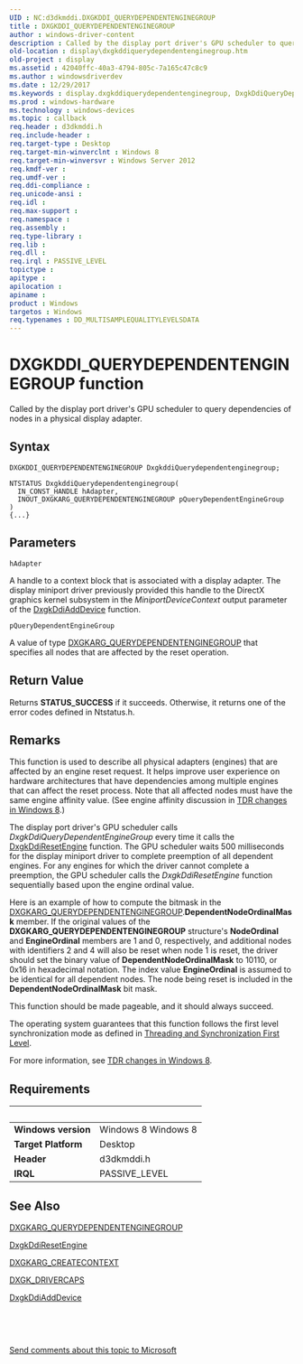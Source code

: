 ```yaml
---
UID : NC:d3dkmddi.DXGKDDI_QUERYDEPENDENTENGINEGROUP
title : DXGKDDI_QUERYDEPENDENTENGINEGROUP
author : windows-driver-content
description : Called by the display port driver's GPU scheduler to query dependencies of nodes in a physical display adapter.
old-location : display\dxgkddiquerydependentenginegroup.htm
old-project : display
ms.assetid : 42040ffc-40a3-4794-805c-7a165c47c8c9
ms.author : windowsdriverdev
ms.date : 12/29/2017
ms.keywords : display.dxgkddiquerydependentenginegroup, DxgkDdiQueryDependentEngineGroup callback function [Display Devices], DxgkDdiQueryDependentEngineGroup, DXGKDDI_QUERYDEPENDENTENGINEGROUP, DXGKDDI_QUERYDEPENDENTENGINEGROUP, d3dkmddi/DxgkDdiQueryDependentEngineGroup
ms.prod : windows-hardware
ms.technology : windows-devices
ms.topic : callback
req.header : d3dkmddi.h
req.include-header : 
req.target-type : Desktop
req.target-min-winverclnt : Windows 8
req.target-min-winversvr : Windows Server 2012
req.kmdf-ver : 
req.umdf-ver : 
req.ddi-compliance : 
req.unicode-ansi : 
req.idl : 
req.max-support : 
req.namespace : 
req.assembly : 
req.type-library : 
req.lib : 
req.dll : 
req.irql : PASSIVE_LEVEL
topictype : 
apitype : 
apilocation : 
apiname : 
product : Windows
targetos : Windows
req.typenames : DD_MULTISAMPLEQUALITYLEVELSDATA
---
```



# DXGKDDI_QUERYDEPENDENTENGINEGROUP function
Called by the display port driver's GPU scheduler to query dependencies of nodes in a physical display adapter.

## Syntax

```
DXGKDDI_QUERYDEPENDENTENGINEGROUP DxgkddiQuerydependentenginegroup;

NTSTATUS DxgkddiQuerydependentenginegroup(
  IN_CONST_HANDLE hAdapter,
  INOUT_DXGKARG_QUERYDEPENDENTENGINEGROUP pQueryDependentEngineGroup
)
{...}
```

## Parameters

`hAdapter`

A handle to a context block that is associated with a display adapter. The display miniport driver previously provided this handle to the DirectX graphics kernel subsystem in the <i>MiniportDeviceContext</i> output parameter of the <a href="..\dispmprt\nc-dispmprt-dxgkddi_add_device.md">DxgkDdiAddDevice</a> function.

`pQueryDependentEngineGroup`

A value of type  <a href="..\d3dkmddi\ns-d3dkmddi-_dxgkarg_querydependentenginegroup.md">DXGKARG_QUERYDEPENDENTENGINEGROUP</a> that specifies all nodes that are affected by the reset operation.


## Return Value

Returns <b>STATUS_SUCCESS</b> if it succeeds. Otherwise, it returns one of the error codes defined in Ntstatus.h.

## Remarks

This function is used to describe all physical adapters (engines) that are affected by an engine reset request. It helps improve user experience on hardware architectures that have dependencies among multiple engines that can affect the reset process. Note that all affected nodes must have the same engine affinity value. (See engine affinity discussion in <a href="https://msdn.microsoft.com/5BC4F94C-2B45-44E2-8BBF-B455BB864A29">TDR changes in Windows 8</a>.)

The display port driver's GPU scheduler calls <i>DxgkDdiQueryDependentEngineGroup</i> every time it calls the <a href="..\d3dkmddi\nc-d3dkmddi-dxgkddi_resetengine.md">DxgkDdiResetEngine</a> function. The GPU scheduler waits 500 milliseconds for the display miniport driver to complete preemption of all dependent engines. For any engines for which the driver cannot complete a preemption, the GPU scheduler calls the <i>DxgkDdiResetEngine</i> function sequentially based upon the engine ordinal value.

Here is an example of how to compute the bitmask in the <a href="..\d3dkmddi\ns-d3dkmddi-_dxgkarg_querydependentenginegroup.md">DXGKARG_QUERYDEPENDENTENGINEGROUP</a>.<b>DependentNodeOrdinalMask</b> member. If the original values of the <b>DXGKARG_QUERYDEPENDENTENGINEGROUP</b> structure's <b>NodeOrdinal</b> and <b>EngineOrdinal</b> members are 1 and 0, respectively, and additional nodes with identifiers 2 and 4 will also be reset when node 1 is reset, the driver should set the binary value of <b>DependentNodeOrdinalMask</b> to 10110, or 0x16 in hexadecimal notation. The index value <b>EngineOrdinal</b> is assumed to be identical for all dependent nodes. The node being reset is included in the <b>DependentNodeOrdinalMask</b> bit mask.

 This function should be made pageable, and it should always succeed.

The operating system guarantees that this function follows the first level synchronization mode as defined in <a href="https://msdn.microsoft.com/9fce6a18-2a66-4518-b05b-e85bdaa3951f">Threading and Synchronization First Level</a>.

For more information, see <a href="https://msdn.microsoft.com/5BC4F94C-2B45-44E2-8BBF-B455BB864A29">TDR changes in Windows 8</a>.

## Requirements
| &nbsp; | &nbsp; |
| ---- |:---- |
| **Windows version** | Windows 8 Windows 8 |
| **Target Platform** | Desktop |
| **Header** | d3dkmddi.h |
| **IRQL** | PASSIVE_LEVEL |

## See Also

<a href="..\d3dkmddi\ns-d3dkmddi-_dxgkarg_querydependentenginegroup.md">DXGKARG_QUERYDEPENDENTENGINEGROUP</a>

<a href="..\d3dkmddi\nc-d3dkmddi-dxgkddi_resetengine.md">DxgkDdiResetEngine</a>

<a href="..\d3dkmddi\ns-d3dkmddi-_dxgkarg_createcontext.md">DXGKARG_CREATECONTEXT</a>

<a href="..\d3dkmddi\ns-d3dkmddi-_dxgk_drivercaps.md">DXGK_DRIVERCAPS</a>

<a href="..\dispmprt\nc-dispmprt-dxgkddi_add_device.md">DxgkDdiAddDevice</a>

 

 

<a href="mailto:wsddocfb@microsoft.com?subject=Documentation%20feedback [display\display]:%20DXGKDDI_QUERYDEPENDENTENGINEGROUP callback function%20 RELEASE:%20(12/29/2017)&amp;body=%0A%0APRIVACY STATEMENT%0A%0AWe use your feedback to improve the documentation. We don't use your email address for any other purpose, and we'll remove your email address from our system after the issue that you're reporting is fixed. While we're working to fix this issue, we might send you an email message to ask for more info. Later, we might also send you an email message to let you know that we've addressed your feedback.%0A%0AFor more info about Microsoft's privacy policy, see http://privacy.microsoft.com/en-us/default.aspx." title="Send comments about this topic to Microsoft">Send comments about this topic to Microsoft</a>